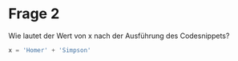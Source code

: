 # Frage 2

Wie lautet der Wert von x nach der Ausführung des Codesnippets?
```python
x = 'Homer' + 'Simpson'
```